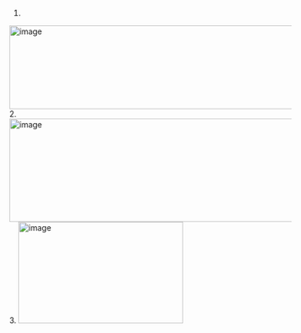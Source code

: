 1.
<img width="558" height="149" alt="image" src="https://github.com/user-attachments/assets/86b91aa3-c93a-49b5-82fa-bdc1fd4c2f0b" />
2.
<img width="508" height="184" alt="image" src="https://github.com/user-attachments/assets/8a5c5943-1b04-4479-8ff2-108da94ec202" />
3.
<img width="294" height="181" alt="image" src="https://github.com/user-attachments/assets/202b8811-56f9-4768-8006-340cb4bfd93d" />


